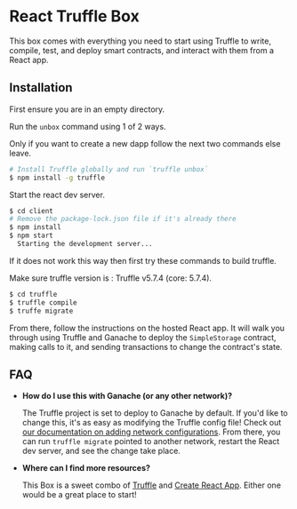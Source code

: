 # React Truffle Box

This box comes with everything you need to start using Truffle to write, compile, test, and deploy smart contracts, and interact with them from a React app.

## Installation

First ensure you are in an empty directory.

Run the `unbox` command using 1 of 2 ways.

Only if you want to create a new dapp follow the next two commands else leave.
```sh
# Install Truffle globally and run `truffle unbox`
$ npm install -g truffle
```

Start the react dev server.

```sh
$ cd client
# Remove the package-lock.json file if it's already there
$ npm install
$ npm start
  Starting the development server...
```
If it does not work this way then first try these commands to build truffle.

Make sure truffle version is : Truffle v5.7.4 (core: 5.7.4).

```sh
$ cd truffle
$ truffle compile
$ truffe migrate
```

From there, follow the instructions on the hosted React app. It will walk you through using Truffle and Ganache to deploy the `SimpleStorage` contract, making calls to it, and sending transactions to change the contract's state.

## FAQ

- __How do I use this with Ganache (or any other network)?__

  The Truffle project is set to deploy to Ganache by default. If you'd like to change this, it's as easy as modifying the Truffle config file! Check out [our documentation on adding network configurations](https://trufflesuite.com/docs/truffle/reference/configuration/#networks). From there, you can run `truffle migrate` pointed to another network, restart the React dev server, and see the change take place.

- __Where can I find more resources?__

  This Box is a sweet combo of [Truffle](https://trufflesuite.com) and [Create React App](https://create-react-app.dev). Either one would be a great place to start!
